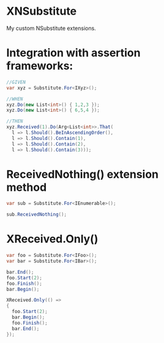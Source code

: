 # XNSubstitute

My custom NSubstitute extensions.

# Integration with assertion frameworks:

```csharp
//GIVEN
var xyz = Substitute.For<IXyz>();

//WHEN
xyz.Do(new List<int>() { 1,2,3 });
xyz.Do(new List<int>() { 6,5,4 });

//THEN
xyz.Received(1).Do(Arg<List<int>>.That(
  l => l.Should().BeInAscendingOrder(),
  l => l.Should().Contain(1),
  l => l.Should().Contain(2),
  l => l.Should().Contain(3)));
```

# ReceivedNothing() extension method

```csharp
var sub = Substitute.For<IEnumerable>();

sub.ReceivedNothing();
```

# XReceived.Only()

```csharp
var foo = Substitute.For<IFoo>();
var bar = Substitute.For<IBar>();

bar.End();
foo.Start(2);
foo.Finish();
bar.Begin();

XReceived.Only(() =>
{
  foo.Start(2);
  bar.Begin();
  foo.Finish();
  bar.End();
});
```




